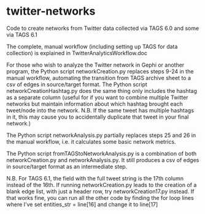 # twitter-networks
Code to create networks from Twitter data collected via TAGS 6.0 and some via TAGS 6.1

The complete, manual workflow (including setting up TAGS for data collection) is explained in TwitterAnalyticsWorkflow.doc

For those who wish to analyze the Twitter network in Gephi or another program, the Python script networkCreation.py replaces steps 9-24 in the manual workflow, automating the transition from TAGS archive sheet to a csv of edges in source/target format.
The Python script networkCreationHashtag.py does the same thing only includes the hashtag as a separate column (useful for if you want to combine multiple Twitter networks but maintain information about which hashtag brought each tweet/node into the network. N.B. If the same tweet has multiple hashtags in it, this may cause you to accidentally duplicate that tweet in your final network.)

The Python script networkAnalysis.py partially replaces steps 25 and 26 in the manual workflow, i.e. it calculates some basic network metrics.

The Python script fromTAGStoNetworkAnalysis.py is a combination of both networkCreation.py and networkAnalysis.py. It still produces a csv of edges in source/target format as an intermediate step.

N.B. For TAGS 6.1, the field with the full tweet string is the 17th column instead of the 16th. If running networkCreation.py leads to the creation of a blank edge list, with just a header row, try networkCreation17.py instead.  If that works fine, you can run all the other code by finding the for loop lines where I've set entities_str = line[16] and change it to line[17]